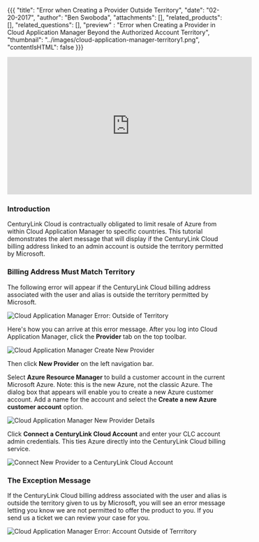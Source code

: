 {{{
  "title": "Error when Creating a Provider Outside Territory",
  "date": "02-20-2017",
  "author": "Ben Swoboda",
  "attachments": [],
  "related_products": [],
  "related_questions": [],
  "preview" : "Error when Creating a Provider in Cloud Application Manager Beyond the Authorized Account Territory",
  "thumbnail": "../images/cloud-application-manager-territory1.png",
  "contentIsHTML": false
}}}

<iframe width="560" height="315" src="https://player.vimeo.com/video/204243434" frameborder="0" allowfullscreen></iframe>

### Introduction

CenturyLink Cloud is contractually obligated to limit resale of Azure from within Cloud Application Manager to specific countries. This tutorial demonstrates the alert message that will display if the CenturyLink Cloud billing address linked to an admin account is outside the territory permitted by Microsoft.

### Billing Address Must Match Territory

The following error will appear if the CenturyLink Cloud billing address associated with the user and alias is outside the territory permitted by Microsoft.

![Cloud Application Manager Error: Outside of Territory](../cloud-application-manager-territory2.png)

Here's how you can arrive at this error message. After you log into Cloud Application Manager, click the **Provider** tab on the top toolbar.

![Cloud Application Manager Create New Provider](../cloud-application-manager-error3.png)

Then click **New Provider** on the left navigation bar.

Select **Azure Resource Manager** to build a customer account in the current Microsoft Azure. Note: this is the new Azure, not the classic Azure. The dialog box that appears will enable you to create a new Azure customer account. Add a name for the account and select the **Create a new Azure customer account** option.

![Cloud Application Manager New Provider Details](../cloud-application-manager-error4.png)

Click **Connect a CenturyLink Cloud Account** and enter your CLC account admin credentials. This ties Azure directly into the CenturyLink Cloud billing service.

![Connect New Provider to a CenturyLink Cloud Account](../cloud-application-manager-error5.png)

### The Exception Message

If the CenturyLink Cloud billing address associated with the user and alias is outside the territory given to us by Microsoft, you will see an error message letting you know we are not permitted to offer the product to you. If you send us a ticket we can review your case for you.

![Cloud Application Manager Error: Account Outside of Terrritory](../cloud-application-manager-territory2.png)

